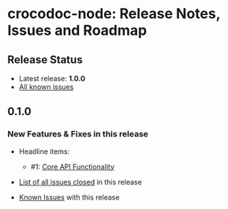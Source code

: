 # crocodoc-node: Release Notes, Issues and Roadmap

## Release Status

* Latest release: **1.0.0**
* [All known issues](https://github.com/NetDevLtd/crocodoc-node/issues?labels=&milestone=&page=1&state=open)

## 0.1.0

### New Features & Fixes in this release

* Headline items:
  * #1: [Core API Functionality](https://github.com/NetDevLtd/crocodoc-node/issues/1)

* [List of all issues closed](https://github.com/NetDevLtd/crocodoc-node/issues?milestone=1&state=closed) in this release
* [Known Issues](https://github.com/NetDevLtd/crocodoc-node/issues?milestone=1&state=open) with this release



